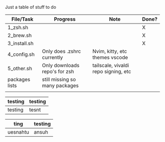 Just a table of stuff to do

| File/Task      | Progress                       | Note                                 | Done? |
|----------------|--------------------------------|--------------------------------------|-------|
| 1_zsh.sh       |                                |                                      | X     |
| 2_brew.sh      |                                |                                      | X     |
| 3_install.sh   |                                |                                      | X     |
| 4_config.sh    | Only does .zshrc currently     | Nvim, kitty, etc themes vscode       |       |
| 5_other.sh     | Only downloads repo's for zsh  | tailscale, vivaldi repo signing, etc |       |
| packages lists | still missing so many packages |                                      |       |
|                |                                |                                      |       |



testing | testing
--------|--------
testing | tesnt


ting     | testing
---------|--------
uesnahtu | ansuh
